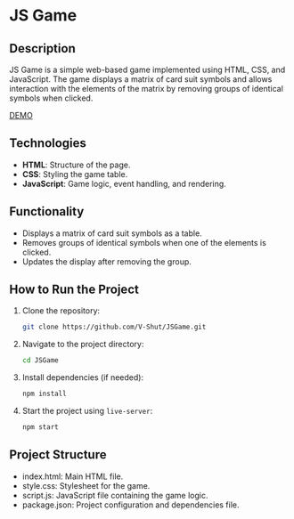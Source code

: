 # JS Game

## Description

JS Game is a simple web-based game implemented using HTML, CSS, and JavaScript. The game displays a matrix of card suit symbols and allows interaction with the elements of the matrix by removing groups of identical symbols when clicked.

[DEMO](https://v-shut.github.io/JSGame/)

## Technologies

- **HTML**: Structure of the page.
- **CSS**: Styling the game table.
- **JavaScript**: Game logic, event handling, and rendering.

## Functionality

- Displays a matrix of card suit symbols as a table.
- Removes groups of identical symbols when one of the elements is clicked.
- Updates the display after removing the group.

## How to Run the Project

1. Clone the repository:

    ```bash
    git clone https://github.com/V-Shut/JSGame.git
    ```

2. Navigate to the project directory:

    ```bash
    cd JSGame
    ```

3. Install dependencies (if needed):

    ```bash
    npm install
    ```

4. Start the project using `live-server`:

    ```bash
    npm start
    ```

## Project Structure

- index.html: Main HTML file.
- style.css: Stylesheet for the game.
- script.js: JavaScript file containing the game logic.
- package.json: Project configuration and dependencies file.
